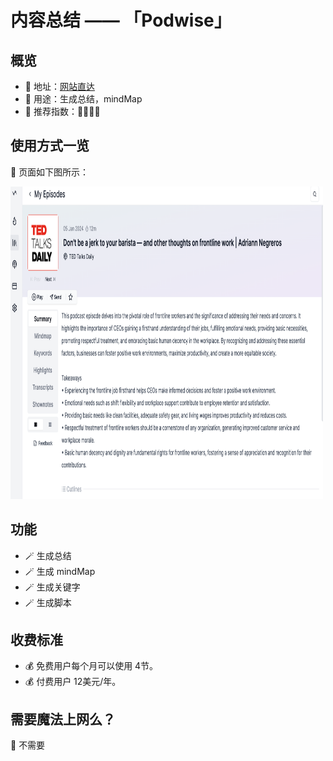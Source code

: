 # 内容总结 —— 「Podwise」

##  概览
- 👋 地址：[网站直达](https://podwise.ai/)
- 🔧 用途：生成总结，mindMap
- 👯 推荐指数：🌟🌟🌟🌟

##  使用方式一览
👀 页面如下图所示：

<img src="/imgs/cast_image.png" width="500" height="500"/>

##  功能
- 🪄 生成总结
- 🪄 生成 mindMap
- 🪄 生成关键字
- 🪄 生成脚本

##  收费标准
- 💰 免费用户每个月可以使用 4节。
- 💰 付费用户 12美元/年。

##  需要魔法上网么？
🙅 不需要

